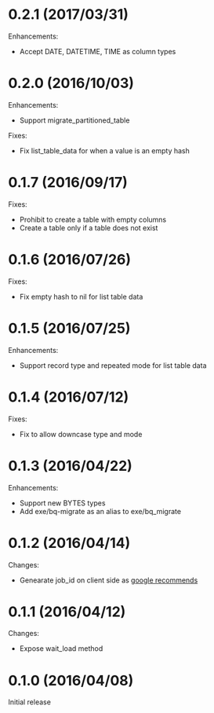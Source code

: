 # 0.2.1 (2017/03/31)

Enhancements:

* Accept DATE, DATETIME, TIME as column types

# 0.2.0 (2016/10/03)

Enhancements:

* Support migrate_partitioned_table

Fixes:

* Fix list_table_data for when a value is an empty hash

# 0.1.7 (2016/09/17)

Fixes:

* Prohibit to create a table with empty columns
* Create a table only if a table does not exist

# 0.1.6 (2016/07/26)

Fixes:

* Fix empty hash to nil for list table data

# 0.1.5 (2016/07/25)

Enhancements:

* Support record type and repeated mode for list table data

# 0.1.4 (2016/07/12)

Fixes:

* Fix to allow downcase type and mode

# 0.1.3 (2016/04/22)

Enhancements:

* Support new BYTES types
* Add exe/bq-migrate as an alias to exe/bq_migrate

# 0.1.2 (2016/04/14)

Changes:

* Genearate job_id on client side as [google recommends](https://cloud.google.com/bigquery/docs/managing_jobs_datasets_projects#managingjobs)

# 0.1.1 (2016/04/12)

Changes:

* Expose wait_load method

# 0.1.0 (2016/04/08)

Initial release
